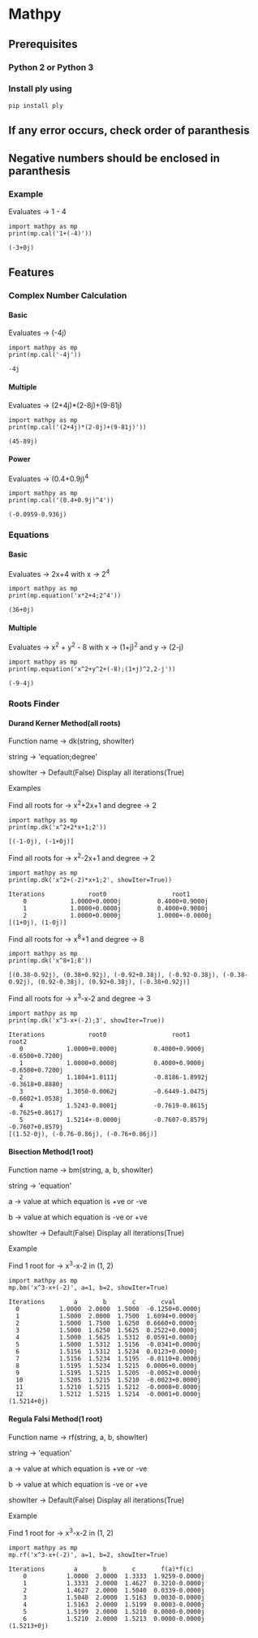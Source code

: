 # Mathpy

## Prerequisites
### Python 2 or Python 3
### Install ply using
    pip install ply

## If any error occurs, check order of paranthesis
## Negative numbers should be enclosed in paranthesis
### Example
  Evaluates -> 1 - 4

    import mathpy as mp
    print(mp.cal('1+(-4)'))
    
    (-3+0j)

## Features
### Complex Number Calculation
#### Basic
  Evaluates -> (-4j)

    import mathpy as mp
    print(mp.cal('-4j'))
  
    -4j

#### Multiple
  Evaluates -> (2+4j)*(2-8j)+(9-81j)

    import mathpy as mp
    print(mp.cal('(2+4j)*(2-8j)+(9-81j)'))

    (45-89j)

#### Power
  Evaluates -> (0.4+0.9j)<sup>4</sup>

    import mathpy as mp
    print(mp.cal('(0.4+0.9j)^4'))
  
    (-0.0959-0.936j)

### Equations
#### Basic
  Evaluates -> 2x+4 with x -> 2<sup>4</sup>

    import mathpy as mp
    print(mp.equation('x*2+4;2^4'))
                     
    (36+0j)

#### Multiple
  Evaluates -> x<sup>2</sup> + y<sup>2</sup> - 8 with x -> (1+j)<sup>2</sup> and y -> (2-j)

    import mathpy as mp
    print(mp.equation('x^2+y^2+(-8);(1+j)^2,2-j'))

    (-9-4j)

### Roots Finder
#### Durand Kerner Method(all roots)
  Function name -> dk(string, showIter)
  
  string -> 'equation;degree'

  showIter -> Default(False)
              Display all iterations(True)

  Examples

  Find all roots for -> x<sup>2</sup>+2x+1 and degree -> 2

    import mathpy as mp
    print(mp.dk('x^2+2*x+1;2'))

    [(-1-0j), (-1+0j)]

  Find all roots for -> x<sup>2</sup>-2x+1 and degree -> 2

    import mathpy as mp
    print(mp.dk('x^2+(-2)*x+1;2', showIter=True))

    Iterations            root0                  root1
        0            1.0000+0.0000j          0.4000+0.9000j
        1            1.0000+0.0000j          0.4000+0.9000j
        2            1.0000+0.0000j          1.0000+-0.0000j
    [(1+0j), (1-0j)]
  
  Find all roots for -> x<sup>8</sup>+1 and degree -> 8

    import mathpy as mp
    print(mp.dk('x^8+1;8')) 
  
    [(0.38-0.92j), (0.38+0.92j), (-0.92+0.38j), (-0.92-0.38j), (-0.38-0.92j), (0.92-0.38j), (0.92+0.38j), (-0.38+0.92j)]

  Find all roots for -> x<sup>3</sup>-x-2 and degree -> 3

    import mathpy as mp
    print(mp.dk('x^3-x+(-2);3', showIter=True))

    Iterations            root0                  root1                   root2
       0            1.0000+0.0000j          0.4000+0.9000j          -0.6500+0.7200j
       1            1.0000+0.0000j          0.4000+0.9000j          -0.6500+0.7200j
       2            1.1804+1.0111j          -0.8186-1.8992j         -0.3618+0.8880j
       3            1.3050-0.0062j          -0.6449-1.0475j         -0.6602+1.0538j
       4            1.5243-0.0001j          -0.7619-0.8615j         -0.7625+0.8617j
       5            1.5214+-0.0000j         -0.7607-0.8579j         -0.7607+0.8579j
    [(1.52-0j), (-0.76-0.86j), (-0.76+0.86j)]

#### Bisection Method(1 root)  
  Function name -> bm(string, a, b, showIter)

  string -> 'equation'

  a -> value at which equation is +ve or -ve

  b -> value at which equation is -ve or +ve

  showIter -> Default(False)
              Display all iterations(True)

  Example

  Find 1 root for -> x<sup>3</sup>-x-2 in (1, 2)

    import mathpy as mp
    mp.bm('x^3-x+(-2)', a=1, b=2, showIter=True)

    Iterations        a       b       c       cval
      0           1.0000  2.0000  1.5000  -0.1250+0.0000j
      1           1.5000  2.0000  1.7500  1.6094+0.0000j
      2           1.5000  1.7500  1.6250  0.6660+0.0000j
      3           1.5000  1.6250  1.5625  0.2522+0.0000j
      4           1.5000  1.5625  1.5312  0.0591+0.0000j
      5           1.5000  1.5312  1.5156  -0.0341+0.0000j
      6           1.5156  1.5312  1.5234  0.0123+0.0000j
      7           1.5156  1.5234  1.5195  -0.0110+0.0000j
      8           1.5195  1.5234  1.5215  0.0006+0.0000j
      9           1.5195  1.5215  1.5205  -0.0052+0.0000j
      10          1.5205  1.5215  1.5210  -0.0023+0.0000j
      11          1.5210  1.5215  1.5212  -0.0008+0.0000j
      12          1.5212  1.5215  1.5214  -0.0001+0.0000j
    (1.5214+0j)

#### Regula Falsi Method(1 root)  
  Function name -> rf(string, a, b, showIter)

  string -> 'equation'

  a -> value at which equation is +ve or -ve

  b -> value at which equation is -ve or +ve

  showIter -> Default(False)
              Display all iterations(True)

  Example

  Find 1 root for -> x<sup>3</sup>-x-2 in (1, 2)

    import mathpy as mp
    mp.rf('x^3-x+(-2)', a=1, b=2, showIter=True)

    Iterations        a       b       c       f(a)*f(c)
        0           1.0000  2.0000  1.3333  1.9259-0.0000j
        1           1.3333  2.0000  1.4627  0.3210-0.0000j
        2           1.4627  2.0000  1.5040  0.0339-0.0000j
        3           1.5040  2.0000  1.5163  0.0030-0.0000j
        4           1.5163  2.0000  1.5199  0.0003-0.0000j
        5           1.5199  2.0000  1.5210  0.0000-0.0000j
        6           1.5210  2.0000  1.5213  0.0000-0.0000j
    (1.5213+0j)